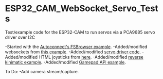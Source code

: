 # ESP32_CAM_WebSocket_Servo_Tests
Test/example code for the ESP32-CAM to run servos via a PCA9685 servo driver over I2C

-Started with the [Autoconnect's FSBrowser example](https://github.com/Hieromon/AutoConnect/tree/master/examples/FSBrowser).
-Added/modified websockets from [this example](https://github.com/acrobotic/Ai_Tips_ESP8266/tree/master/webserver_websockets).
-Added/modified [servo driver code](https://github.com/adafruit/Adafruit-PWM-Servo-Driver-Library/blob/master/examples/servo/servo.ino).
-Added/modified HTML joysticks from [here](https://github.com/stemkoski/HTML-Joysticks).
-Added/modified [reverse kinimatic example](ttps://www.instructables.com/id/Arduino-Control-Robot-Arm-Via-Web/).
-Added/modified [Gamepad API example](https://github.com/luser/gamepadtest).

To Do:
-Add camera stream/capture.
